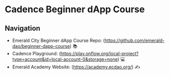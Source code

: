 # Cadence Beginner dApp Course

## Navigation
- Emerald City Beginner dApp Course Repo: (https://github.com/emerald-dao/beginner-dapp-course) 📚
- Cadence Playground: (https://play.onflow.org/local-project?type=account&id=local-account-0&storage=none) 💻
- Emerald Academy Website: (https://academy.ecdao.org/) ✍️
